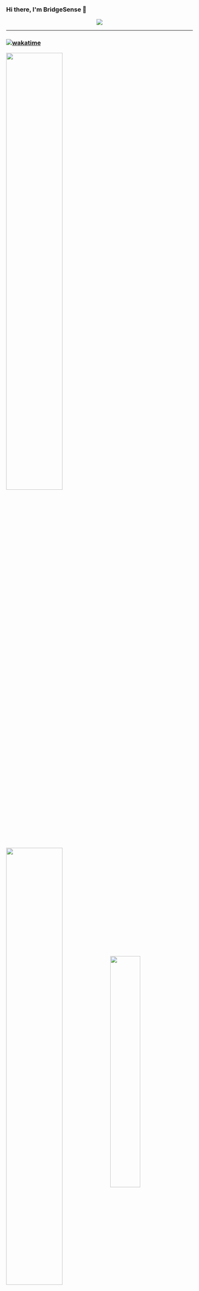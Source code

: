 
### Hi there, I'm BridgeSense 👋
<p align="center">
  <img align="center" src="https://github-readme-streak-stats.herokuapp.com?user=BridgeSenseMC&theme=dracula&hide_border=true" />
</p>

---
### [![wakatime](https://wakatime.com/badge/user/67a6a03b-e8cb-4c41-be57-29b1bca617e0.svg)](https://wakatime.com/@67a6a03b-e8cb-4c41-be57-29b1bca617e0)

<p float="left">
  <img src="https://github-readme-stats.vercel.app/api/wakatime?username=BridgeSense&theme=dracula&bg_color=10,000428,004e92&layout=compact" width="55%" />
<br clear="all" />
  <img align=center src="https://github-readme-stats.vercel.app/api?username=BridgeSenseMC&count_private=true&show_icons=true&theme=dracula&bg_color=10,000428,004e92" width="55%" /> 
  <img align=center src="https://github-readme-stats.vercel.app/api/top-langs/?username=BridgeSense&layout=compact&bg_color=10,000428,004e92&theme=dracula" width="40%" />
</p>

